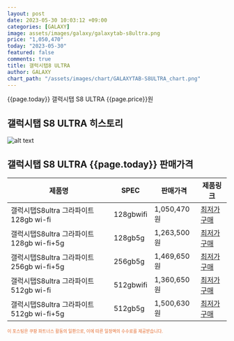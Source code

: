 ```yaml
---
layout: post
date: 2023-05-30 10:03:12 +09:00
categories: [GALAXY]
image: assets/images/galaxy/galaxytab-s8ultra.png
price: "1,050,470"
today: "2023-05-30"
featured: false
comments: true
title: 갤럭시탭8 ULTRA
author: GALAXY
chart_path: "/assets/images/chart/GALAXYTAB-S8ULTRA_chart.png"
---
```


{{page.today}} 갤럭시탭 S8 ULTRA {{page.price}}원

## 갤럭시탭 S8 ULTRA 히스토리
![alt text]({{page.chart_path}} "갤럭시S23 히스토리")

## 갤럭시탭 S8 ULTRA {{page.today}} 판매가격
<main>
<table id="rwd-table-large">
  <thead>
    <tr>
      <th>제품명</th>
      <th>SPEC</th>
      <th>판매가격</th>
      <th>제품링크</th>
    </tr>
  </thead>
  <tbody><tr>
        <td>갤럭시탭S8ultra 그라파이트 128gb wi-fi</td>
        <td>128gbwifi</td>
        <td>1,050,470원</td>
        <td><a href='https://link.coupang.com/a/SB0yD' target='_blank'>최저가구매</a></td>
        </tr><tr>
        <td>갤럭시탭S8ultra 그라파이트 128gb wi-fi+5g</td>
        <td>128gb5g</td>
        <td>1,263,500원</td>
        <td><a href='https://link.coupang.com/a/SB0Bv' target='_blank'>최저가구매</a></td>
        </tr><tr>
        <td>갤럭시탭S8ultra 그라파이트 256gb wi-fi+5g</td>
        <td>256gb5g</td>
        <td>1,469,650원</td>
        <td><a href='https://link.coupang.com/a/SB0HU' target='_blank'>최저가구매</a></td>
        </tr><tr>
        <td>갤럭시탭S8ultra 그라파이트 512gb wi-fi</td>
        <td>512gbwifi</td>
        <td>1,360,650원</td>
        <td><a href='https://link.coupang.com/a/SB0Kg' target='_blank'>최저가구매</a></td>
        </tr><tr>
        <td>갤럭시탭S8ultra 그라파이트 512gb wi-fi+5g</td>
        <td>512gb5g</td>
        <td>1,500,630원</td>
        <td><a href='https://link.coupang.com/a/SB0Mc' target='_blank'>최저가구매</a></td>
        </tr></tbody>
</table>
</main>
<div style="color:#e56a2c;font-size: 0.7em;" >
이 포스팅은 쿠팡 파트너스 활동의 일환으로, 이에 따른 일정액의 수수료를 제공받습니다.
</div>
